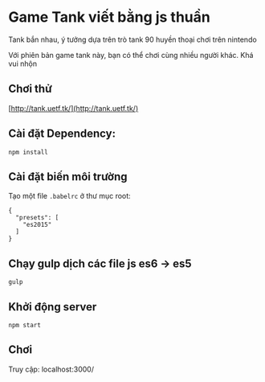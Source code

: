 # Game Tank viết bằng js thuần
Tank bắn nhau, ý tưởng dựa trên trò tank 90 huyền thoại chơi trên nintendo

Với phiên bản game tank này, bạn có thể chơi cùng nhiều người khác.
Khá vui nhộn

## Chơi thử
[http://tank.uetf.tk/](http://tank.uetf.tk/)

## Cài đặt Dependency:
```
npm install
```

## Cài đặt biến môi trường
Tạo một file `.babelrc` ở thư mục root:
```
{
  "presets": [
    "es2015"
  ]
}
```

## Chạy gulp dịch các file js es6 -> es5
```
gulp
```

## Khởi động server
```
npm start
```

## Chơi
Truy cập: localhost:3000/
